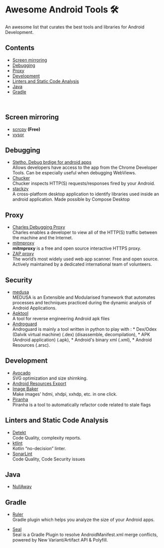 # Awesome Android Tools 🛠

An awesome list that curates the best tools and libraries for Android Development. 

## Contents

- [Screen mirroring](#screen-mirroring)
- [Debugging](#debugging)
- [Proxy](#proxy)
- [Development](#development)
- [Linters and Static Code Analysis](#linters-and-static-code-analysis)
- [Java](#java)
- [Gradle](#gradle)

</br>

## Screen mirroring
- [scrcpy](https://github.com/Genymobile/scrcpy) <b>(Free)</b>
- [vysor](https://github.com/Genymobile/scrcpy)

## Debugging
- [Stetho. Debug brdige for android apps](https://github.com/facebook/stetho) </br>Allows developers have access to the app from the Chrome Developer Tools. Can be especially useful when debugging WebViews.
- [Chucker](https://github.com/ChuckerTeam/chucker) </br>Chucker inspects HTTP(S) requests/responses fired by your Android.
- [stackzy](https://github.com/theapache64/stackzy) </br>A cross-platform desktop application to identify libraries used inside an android application. Made possible by Compose Desktop

## Proxy
- [Charles Debugging Proxy](https://www.charlesproxy.com/) </br>Charles enables a developer to view all of the HTTP(S) traffic between the machine and the Internet.
- [mitmproxy](https://mitmproxy.org/) </br>**mitmproxy** is a free and open source interactive HTTPS proxy.
- [ZAP proxy](https://www.zaproxy.org/) </br>The world’s most widely used web app scanner. Free and open source. Actively maintained by a dedicated international team of volunteers.

## Security
- [medusa](https://github.com/Ch0pin/medusa) </br> MEDUSA is an Extensible and Modularised framework that automates processes and techniques practiced during the dynamic analysis of Android Applications.
- [Apktool](https://ibotpeaches.github.io/Apktool/) </br> A tool for reverse engineering Android apk files
- [Androguard](https://github.com/androguard/androguard/) </br>Androguard is mainly a tool written in python to play with : * Dex/Odex (Dalvik virtual machine) (.dex) (disassemble, decompilation), * APK (Android application) (.apk), * Android's binary xml (.xml), * Android Resources (.arsc).


## Development
- [Avocado](https://github.com/alexjlockwood/avocado) </br>SVG optimization and size shirnking.
- [Android Resources Export](https://www.figma.com/community/plugin/735452896889481850)
- [Image Baker](https://www.img-bak.in/) </br>Make images' hdmi, xhdpi, xxhdp, etc. in one click.
- [Piranha](https://github.com/uber/piranha) </br>Piranha is a tool to automatically refactor code related to stale flags

## Linters and Static Code Analysis
- [Detekt](https://github.com/detekt/detekt) </br>Code Quality, complexity reports.
- [ktlint](https://github.com/pinterest/ktlint)</br> Kotlin “no-decision” linter.
- [SonarLint](https://plugins.jetbrains.com/plugin/7973-sonarlint )</br>Code Quality, Code Security issues

## Java
- [NullAway](https://github.com/uber/NullAway)

## Gradle

- [Ruler](https://github.com/spotify/ruler)</br>
Gradle plugin which helps you analyze the size of your Android apps.

- [Seal](https://github.com/2BAB/Seal)</br>Seal is a Gradle Plugin to resolve AndroidManifest.xml merge conflicts, powered by New Variant/Artifact API & Polyfill.

